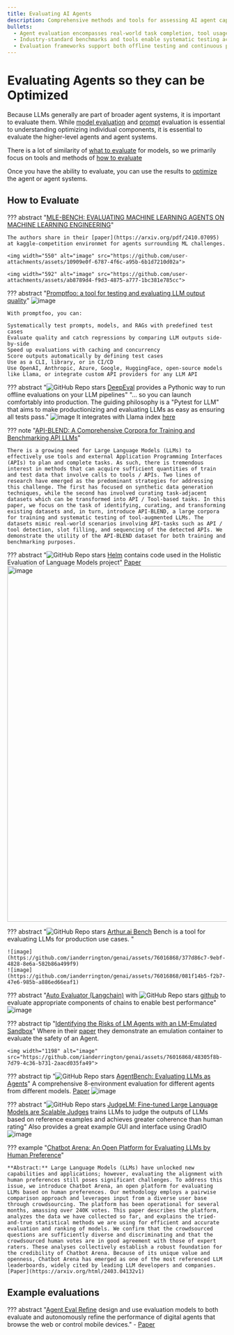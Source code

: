 ```yaml
---
title: Evaluating AI Agents
description: Comprehensive methods and tools for assessing AI agent capabilities, safety, and performance
bullets:
  - Agent evaluation encompasses real-world task completion, tool usage patterns, and system reliability
  - Industry-standard benchmarks and tools enable systematic testing across diverse environments
  - Evaluation frameworks support both offline testing and continuous production monitoring
---
```


# Evaluating Agents so they can be Optimized

Because LLMs generally are part of broader agent systems, it is important to evaluate them. While [model evaluation](../../architectures/optimizing/evaluating_and_comparing.md) and [prompt](#../prompting/index.md) evaluation is essential to understanding optimizing individual components, it is essential to evaluate the higher-level agents and agent systems. 

There is a lot of similarity of [what to evaluate](../../architectures/optimizing/evaluating_and_comparing.md#what-to-evaluate) for models, so we primarily focus on tools and methods of [how to evaluate](#how-to-evaluate) 

Once you have the ability to evaluate, you can use the results to [optimize](./optimizing_agents.md) the agent or agent systems.

## **How to Evaluate**

??? abstract "[MLE-BENCH: EVALUATING MACHINE LEARNING AGENTS ON MACHINE LEARNING ENGINEERING](https://github.com/openai/mle-bench/)"
    
    The authors share in their [paper](https://arxiv.org/pdf/2410.07095) at kaggle-competition environmet for agents surrounding ML challenges. 
    
    <img width="550" alt="image" src="https://github.com/user-attachments/assets/10909e0f-6787-4f6c-a95b-6b1d7210d02a">

    <img width="592" alt="image" src="https://github.com/user-attachments/assets/ab8789d4-f9d3-4875-a777-1bc381e785cc">

    

??? abstract "[Promptfoo: a tool for testing and evaluating LLM output quality](https://github.com/promptfoo/promptfoo)"
    ![image](https://github.com/ianderrington/genai/assets/76016868/c318311a-f65f-49a5-8636-e3f977d4a1f3)

    With promptfoo, you can:
    
    Systematically test prompts, models, and RAGs with predefined test cases
    Evaluate quality and catch regressions by comparing LLM outputs side-by-side
    Speed up evaluations with caching and concurrency
    Score outputs automatically by defining test cases
    Use as a CLI, library, or in CI/CD
    Use OpenAI, Anthropic, Azure, Google, HuggingFace, open-source models like Llama, or integrate custom API providers for any LLM API

??? abstract "![GitHub Repo stars](https://badgen.net/github/stars/mr-gpt/deepeval) [DeepEval](https://github.com/mr-gpt/deepeval) provides a Pythonic way to run offline evaluations on your LLM pipelines"
    "... so you can launch comfortably into production. The guiding philosophy is a "Pytest for LLM" that aims to make productionizing and evaluating LLMs as easy as ensuring all tests pass."
    ![image](https://github.com/mr-gpt/deepeval/blob/main/assets/synthetic-query-generation.png)
    It integrates with Llama index [here](https://docs.confident-ai.com/docs/integrations-llamaindex)

??? note "[API-BLEND: A Comprehensive Corpora for Training and Benchmarking API LLMs](https://arxiv.org/abs/2402.15491)"

    There is a growing need for Large Language Models (LLMs) to effectively use tools and external Application Programming Interfaces (APIs) to plan and complete tasks. As such, there is tremendous interest in methods that can acquire sufficient quantities of train and test data that involve calls to tools / APIs. Two lines of research have emerged as the predominant strategies for addressing this challenge. The first has focused on synthetic data generation techniques, while the second has involved curating task-adjacent datasets which can be transformed into API / Tool-based tasks. In this paper, we focus on the task of identifying, curating, and transforming existing datasets and, in turn, introduce API-BLEND, a large corpora for training and systematic testing of tool-augmented LLMs. The datasets mimic real-world scenarios involving API-tasks such as API / tool detection, slot filling, and sequencing of the detected APIs. We demonstrate the utility of the API-BLEND dataset for both training and benchmarking purposes.


??? abstract "![GitHub Repo stars](https://badgen.net/github/stars/stanford-crfm/helm) [Helm](https://github.com/stanford-crfm/helm) contains code used in the Holistic Evaluation of Language Models project"
    [Paper](https://arxiv.org/pdf/2211.09110.pdf)
    <img width="817" alt="image" src="https://github.com/ianderrington/genai/assets/76016868/40b280b6-749e-49fd-8e72-3b51c38d06b9">

??? abstract "![GitHub Repo stars](https://badgen.net/github/stars/arthur-ai/bench) [Arthur.ai Bench](https://github.com/arthur-ai/bench) Bench is a tool for evaluating LLMs for production use cases. "

    ![image](https://github.com/ianderrington/genai/assets/76016868/377d86c7-9ebf-4828-8e6a-582b86a499f9)
    ![image](https://github.com/ianderrington/genai/assets/76016868/081f14b5-f2b7-47e6-985b-a886ed66eaf1)



??? abstract "[Auto Evaluator (Langchain)](https://autoevaluator.langchain.com/) with ![GitHub Repo stars](https://badgen.net/github/stars/rlancemartin/auto-evaluator) [github](https://github.com/rlancemartin/auto-evaluator) to evaluate appropriate components of chains to enable best performance"
    ![image](https://blog.langchain.dev/content/images/size/w1600/2023/04/auto-eval.png)


??? abstract tip "[Identifying the Risks of LM Agents with an LM-Emulated Sandbox](https://arxiv.org/pdf/2309.15817.pdf)"
    Where in their [paper](https://arxiv.org/pdf/2309.15817.pdf) they demonstrate an emulation container to evaluate the safety of an Agent.

    <img width="1198" alt="image" src="https://github.com/ianderrington/genai/assets/76016868/48305f8b-7d79-4c36-b731-2aacd035fa49">

??? abstract tip "![GitHub Repo stars](https://badgen.net/github/stars/THUDM/AgentBench) [AgentBench: Evaluating LLMs as Agents](https://github.com/THUDM/AgentBench)"
    A comprehensive 8-environment evaluation for different agents from different models.
    [Paper](https://arxiv.org/pdf/2308.03688.pdf)
    ![image](https://github.com/ianderrington/genai/assets/76016868/b6d3e2d8-7548-4336-b9ae-ced2844aa6ae)

??? abstract "![GitHub Repo stars](https://badgen.net/github/stars/baaivision/judgelm) [JudgeLM: Fine-tuned Large Language Models are Scalable Judges](https://github.com/baaivision/judgelm) trains LLMs to judge the outputs of LLMs based on reference examples and achieves greater coherence than human rating"
    Also provides a great example GUI and interface using GradIO
    ![image](https://github.com/ianderrington/genai/assets/76016868/4a3ca49f-39d0-453c-98f5-3498d743afa1)


??? example "[Chatbot Arena: An Open Platform for Evaluating LLMs by Human Preference](https://chat.lmsys.org/)"
    
    **Abstract:** Large Language Models (LLMs) have unlocked new capabilities and applications; however, evaluating the alignment with human preferences still poses significant challenges. To address this issue, we introduce Chatbot Arena, an open platform for evaluating LLMs based on human preferences. Our methodology employs a pairwise comparison approach and leverages input from a diverse user base through crowdsourcing. The platform has been operational for several months, amassing over 240K votes. This paper describes the platform, analyzes the data we have collected so far, and explains the tried-and-true statistical methods we are using for efficient and accurate evaluation and ranking of models. We confirm that the crowdsourced questions are sufficiently diverse and discriminating and that the crowdsourced human votes are in good agreement with those of expert raters. These analyses collectively establish a robust foundation for the credibility of Chatbot Arena. Because of its unique value and openness, Chatbot Arena has emerged as one of the most referenced LLM leaderboards, widely cited by leading LLM developers and companies.
    [Paper](https://arxiv.org/html/2403.04132v1)

## Example evaluations

??? abstract "[Agent Eval Refine](https://github.com/Berkeley-NLP/Agent-Eval-Refine) design and use evaluation models to both evaluate and autonomously refine the performance of digital agents that browse the web or control mobile devices."
    - [Paper](https://arxiv.org/pdf/2404.06474.pdf)
